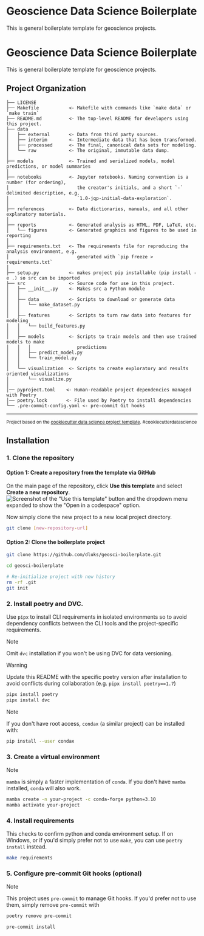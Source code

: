 # Geoscience Data Science Boilerplate
This is general boilerplate template for geoscience projects.

Geoscience Data Science Boilerplate
==============================

This is general boilerplate template for geoscience projects.

Project Organization
------------

    ├── LICENSE
    ├── Makefile           <- Makefile with commands like `make data` or `make train`
    ├── README.md          <- The top-level README for developers using this project.
    ├── data
    │   ├── external       <- Data from third party sources.
    │   ├── interim        <- Intermediate data that has been transformed.
    │   ├── processed      <- The final, canonical data sets for modeling.
    │   └── raw            <- The original, immutable data dump.
    │
    ├── models             <- Trained and serialized models, model predictions, or model summaries
    │
    ├── notebooks          <- Jupyter notebooks. Naming convention is a number (for ordering),
    │                         the creator's initials, and a short `-` delimited description, e.g.
    │                         `1.0-jqp-initial-data-exploration`.
    │
    ├── references         <- Data dictionaries, manuals, and all other explanatory materials.
    │
    ├── reports            <- Generated analysis as HTML, PDF, LaTeX, etc.
    │   └── figures        <- Generated graphics and figures to be used in reporting
    │
    ├── requirements.txt   <- The requirements file for reproducing the analysis environment, e.g.
    │                         generated with `pip freeze > requirements.txt`
    │
    ├── setup.py           <- makes project pip installable (pip install -e .) so src can be imported
    ├── src                <- Source code for use in this project.
    │   ├── __init__.py    <- Makes src a Python module
    │   │
    │   ├── data           <- Scripts to download or generate data
    │   │   └── make_dataset.py
    │   │
    │   ├── features       <- Scripts to turn raw data into features for modeling
    │   │   └── build_features.py
    │   │
    │   ├── models         <- Scripts to train models and then use trained models to make
    │   │   │                 predictions
    │   │   ├── predict_model.py
    │   │   └── train_model.py
    │   │
    │   └── visualization  <- Scripts to create exploratory and results oriented visualizations
    │       └── visualize.py
    │
    │── pyproject.toml    <- Human-readable project dependencies managed with Poetry
    │── poetry.lock       <- File used by Poetry to install dependencies
    └── .pre-commit-config.yaml <- pre-commit Git hooks


--------

<p><small>Project based on the <a target="_blank" href="https://drivendata.github.io/cookiecutter-data-science/">cookiecutter data science project template</a>. #cookiecutterdatascience</small></p>

## Installation

### 1. Clone the repository
#### Option 1: Create a repository from the template via GitHub
On the main page of the repository, click **Use this template** and select **Create a new repository**. 
![Screenshot of the "Use this template" button and the dropdown menu expanded to show the "Open in a codespace" option.](https://docs.github.com/assets/cb-77734/mw-1440/images/help/repository/use-this-template-button.webp)

Now simply clone the new project to a new local project directory.
```bash
git clone [new-repository-url]
```

#### Option 2: Clone the boilerplate project
```bash
git clone https://github.com/dluks/geosci-boilerplate.git

cd geosci-boilerplate

# Re-initialize project with new history
rm -rf .git
git init
```

### 2. Install poetry and DVC.
Use `pipx` to install CLI requirements in isolated environments so to avoid dependency conflicts between the CLI tools and the project-specific requirements.
> [!NOTE]
> Omit `dvc` installation if you won't be using DVC for data versioning.

> [!WARNING]
> Update this README with the specific poetry version after installation to avoid conflicts during collaboration (e.g. `pipx install poetry==1.7`)
```bash
pipx install poetry
pipx install dvc
```

 >[!NOTE]
 > If you don't have root access, `condax` (a similar project) can be installed with:
 > ```bash
 > pip install --user condax
 > ```

### 3. Create a virtual environment
> [!NOTE]
> `mamba` is simply a faster implementation of `conda`. If you don't have `mamba` installed, `conda` will also work.

```bash
mamba create -n your-project -c conda-forge python=3.10
mamba activate your-project
```

### 4. Install requirements
This checks to confirm python and conda environment setup. If on Windows, or if you'd simply prefer not to use `make`, you can use `poetry install` instead.
```bash
make requirements
```

### 5. Configure pre-commit Git hooks (optional)
> [!NOTE]
> This project uses `pre-commit` to manage Git hooks. If you'd prefer not to use them, simply remove `pre-commit` with
> ```bash
> poetry remove pre-commit
> ```
```bash
pre-commit install
```

